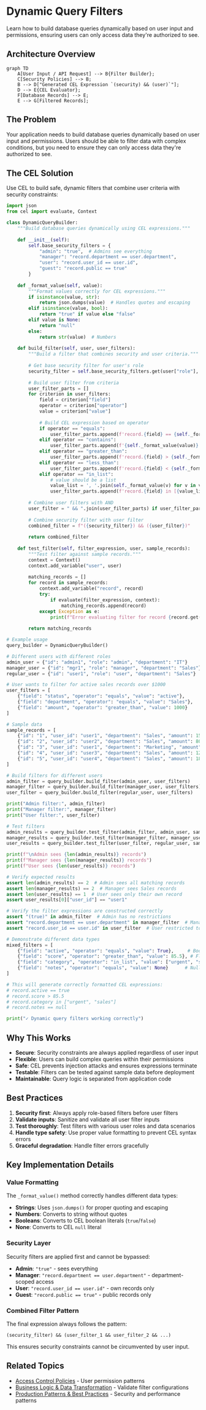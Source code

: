 # Dynamic Query Filters

Learn how to build database queries dynamically based on user input and permissions, ensuring users can only access data they're authorized to see.

## Architecture Overview

```mermaid
graph TD
    A[User Input / API Request] --> B{Filter Builder};
    C[Security Policies] --> B;
    B --> D["Generated CEL Expression `(security) && (user)`"];
    D --> E{CEL Evaluator};
    F[Database Records] --> E;
    E --> G[Filtered Records];
```

## The Problem

Your application needs to build database queries dynamically based on user input and permissions. Users should be able to filter data with complex conditions, but you need to ensure they can only access data they're authorized to see.

## The CEL Solution

Use CEL to build safe, dynamic filters that combine user criteria with security constraints:

```python
import json
from cel import evaluate, Context

class DynamicQueryBuilder:
    """Build database queries dynamically using CEL expressions."""
    
    def __init__(self):
        self.base_security_filters = {
            "admin": "true",  # Admins see everything
            "manager": "record.department == user.department",
            "user": "record.user_id == user.id",
            "guest": "record.public == true"
        }
    
    def _format_value(self, value):
        """Format values correctly for CEL expressions."""
        if isinstance(value, str):
            return json.dumps(value)  # Handles quotes and escaping
        elif isinstance(value, bool):
            return "true" if value else "false"
        elif value is None:
            return "null"
        else:
            return str(value)  # Numbers
    
    def build_filter(self, user, user_filters):
        """Build a filter that combines security and user criteria."""
        
        # Get base security filter for user's role
        security_filter = self.base_security_filters.get(user["role"], "false")
        
        # Build user filter from criteria
        user_filter_parts = []
        for criterion in user_filters:
            field = criterion["field"]
            operator = criterion["operator"]
            value = criterion["value"]
            
            # Build CEL expression based on operator
            if operator == "equals":
                user_filter_parts.append(f'record.{field} == {self._format_value(value)}')
            elif operator == "contains":
                user_filter_parts.append(f'{self._format_value(value)} in record.{field}')
            elif operator == "greater_than":
                user_filter_parts.append(f'record.{field} > {self._format_value(value)}')
            elif operator == "less_than":
                user_filter_parts.append(f'record.{field} < {self._format_value(value)}')
            elif operator == "in_list":
                # value should be a list
                value_list = ', '.join(self._format_value(v) for v in value)
                user_filter_parts.append(f'record.{field} in [{value_list}]')
        
        # Combine user filters with AND
        user_filter = " && ".join(user_filter_parts) if user_filter_parts else "true"
        
        # Combine security filter with user filter
        combined_filter = f"({security_filter}) && ({user_filter})"
        
        return combined_filter
    
    def test_filter(self, filter_expression, user, sample_records):
        """Test filter against sample records."""
        context = Context()
        context.add_variable("user", user)
        
        matching_records = []
        for record in sample_records:
            context.add_variable("record", record)
            try:
                if evaluate(filter_expression, context):
                    matching_records.append(record)
            except Exception as e:
                print(f"Error evaluating filter for record {record.get('id', 'unknown')}: {e}")
        
        return matching_records

# Example usage
query_builder = DynamicQueryBuilder()

# Different users with different roles
admin_user = {"id": "admin1", "role": "admin", "department": "IT"}
manager_user = {"id": "mgr1", "role": "manager", "department": "Sales"}
regular_user = {"id": "user1", "role": "user", "department": "Sales"}

# User wants to filter for active sales records over $1000
user_filters = [
    {"field": "status", "operator": "equals", "value": "active"},
    {"field": "department", "operator": "equals", "value": "Sales"},
    {"field": "amount", "operator": "greater_than", "value": 1000}
]

# Sample data
sample_records = [
    {"id": "1", "user_id": "user1", "department": "Sales", "amount": 1500, "status": "active", "public": False},
    {"id": "2", "user_id": "user2", "department": "Sales", "amount": 800, "status": "active", "public": False},
    {"id": "3", "user_id": "user1", "department": "Marketing", "amount": 2000, "status": "active", "public": False},
    {"id": "4", "user_id": "user3", "department": "Sales", "amount": 1200, "status": "inactive", "public": False},
    {"id": "5", "user_id": "user4", "department": "Sales", "amount": 1800, "status": "active", "public": True}
]

# Build filters for different users
admin_filter = query_builder.build_filter(admin_user, user_filters)
manager_filter = query_builder.build_filter(manager_user, user_filters)
user_filter = query_builder.build_filter(regular_user, user_filters)

print("Admin filter:", admin_filter)
print("Manager filter:", manager_filter)
print("User filter:", user_filter)

# Test filters
admin_results = query_builder.test_filter(admin_filter, admin_user, sample_records)
manager_results = query_builder.test_filter(manager_filter, manager_user, sample_records)
user_results = query_builder.test_filter(user_filter, regular_user, sample_records)

print(f"\nAdmin sees {len(admin_results)} records")
print(f"Manager sees {len(manager_results)} records")  
print(f"User sees {len(user_results)} records")

# Verify expected results
assert len(admin_results) == 2  # Admin sees all matching records
assert len(manager_results) == 2  # Manager sees Sales records  
assert len(user_results) == 1  # User sees only their own record
assert user_results[0]["user_id"] == "user1"

# Verify the filter expressions are constructed correctly  
assert "(true)" in admin_filter  # Admin has no restrictions
assert "record.department == user.department" in manager_filter  # Manager restricted by department
assert "record.user_id == user.id" in user_filter  # User restricted to own records

# Demonstrate different data types
mixed_filters = [
    {"field": "active", "operator": "equals", "value": True},     # Boolean
    {"field": "score", "operator": "greater_than", "value": 85.5}, # Float
    {"field": "category", "operator": "in_list", "value": ["urgent", "sales"]}, # Check if field value is in list
    {"field": "notes", "operator": "equals", "value": None}      # Null
]

# This will generate correctly formatted CEL expressions:
# record.active == true
# record.score > 85.5  
# record.category in ["urgent", "sales"]
# record.notes == null

print("✓ Dynamic query filters working correctly")
```

## Why This Works

- **Secure**: Security constraints are always applied regardless of user input
- **Flexible**: Users can build complex queries within their permissions  
- **Safe**: CEL prevents injection attacks and ensures expressions terminate
- **Testable**: Filters can be tested against sample data before deployment
- **Maintainable**: Query logic is separated from application code

## Best Practices

1. **Security first**: Always apply role-based filters before user filters
2. **Validate inputs**: Sanitize and validate all user filter inputs
3. **Test thoroughly**: Test filters with various user roles and data scenarios
4. **Handle type safety**: Use proper value formatting to prevent CEL syntax errors
5. **Graceful degradation**: Handle filter errors gracefully

## Key Implementation Details

### Value Formatting

The `_format_value()` method correctly handles different data types:

- **Strings**: Uses `json.dumps()` for proper quoting and escaping
- **Numbers**: Converts to string without quotes
- **Booleans**: Converts to CEL boolean literals (`true`/`false`)
- **None**: Converts to CEL `null` literal

### Security Layer

Security filters are applied first and cannot be bypassed:

- **Admin**: `"true"` - sees everything
- **Manager**: `"record.department == user.department"` - department-scoped access
- **User**: `"record.user_id == user.id"` - own records only
- **Guest**: `"record.public == true"` - public records only

### Combined Filter Pattern
The final expression always follows the pattern:
```cel
(security_filter) && (user_filter_1 && user_filter_2 && ...)
```

This ensures security constraints cannot be circumvented by user input.

## Related Topics

- [Access Control Policies](access-control-policies.md) - User permission patterns
- [Business Logic & Data Transformation](business-logic-data-transformation.md) - Validate filter configurations
- [Production Patterns & Best Practices](production-patterns-best-practices.md) - Security and performance patterns